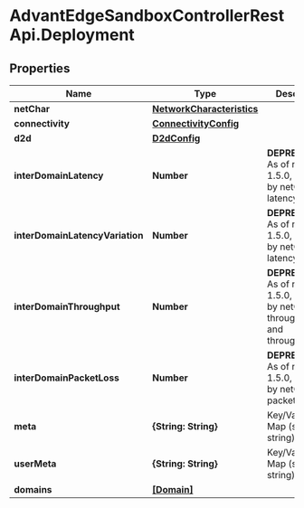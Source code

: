 # AdvantEdgeSandboxControllerRestApi.Deployment

## Properties
Name | Type | Description | Notes
------------ | ------------- | ------------- | -------------
**netChar** | [**NetworkCharacteristics**](NetworkCharacteristics.md) |  | [optional] 
**connectivity** | [**ConnectivityConfig**](ConnectivityConfig.md) |  | [optional] 
**d2d** | [**D2dConfig**](D2dConfig.md) |  | [optional] 
**interDomainLatency** | **Number** | **DEPRECATED** As of release 1.5.0, replaced by netChar latency | [optional] 
**interDomainLatencyVariation** | **Number** | **DEPRECATED** As of release 1.5.0, replaced by netChar latencyVariation | [optional] 
**interDomainThroughput** | **Number** | **DEPRECATED** As of release 1.5.0, replaced by netChar throughputUl and throughputDl | [optional] 
**interDomainPacketLoss** | **Number** | **DEPRECATED** As of release 1.5.0, replaced by netChar packetLoss | [optional] 
**meta** | **{String: String}** | Key/Value Pair Map (string, string) | [optional] 
**userMeta** | **{String: String}** | Key/Value Pair Map (string, string) | [optional] 
**domains** | [**[Domain]**](Domain.md) |  | [optional] 


